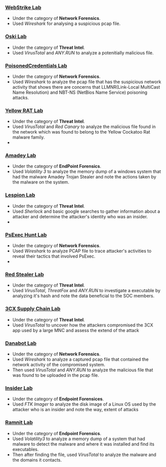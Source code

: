 ### [WebStrike Lab](https://cyberdefenders.org/blueteam-ctf-challenges/webstrike/)<br/>
- Under the category of **Network Forensics**.
- Used *Wireshark* for analysing a suspicious pcap file.

### [Oski Lab](https://cyberdefenders.org/blueteam-ctf-challenges/oski/) <br/>
- Under the category of **Threat Intel**.
- Used *VirusTotal* and *ANY.RUN* to analyze a potenitially malicious file.

### [PoisonedCredentials Lab](https://cyberdefenders.org/blueteam-ctf-challenges/poisonedcredentials/) <br/>
- Under the category of **Network Forensics**.
-  Used *Wireshark* to analyze the pcap file that has the suspicious network activity that shows there are concerns that LLMNR(Link-Local MultiCast Name Resolution) and NBT-NS (NetBios Name Service) poisoning attacks.

### [Yellow RAT Lab](https://cyberdefenders.org/blueteam-ctf-challenges/yellow-rat/) <br/>
- Under the category of **Threat Intel**.
-  Used *VirusTotal* and *Red Canary* to analyze the malicious file found in the network which was found to belong to the Yellow Cockatoo Rat malware family.
- 
### [Amadey Lab](https://cyberdefenders.org/blueteam-ctf-challenges/amadey/) <br/>
- Under the category of **EndPoint Forensics**.
-  Used *Volatility 3* to analyze the memory dump of a windows system that had the malware Amadey Trojan Stealer and note the actions taken by the malware on the system.

### [Lespion Lab](https://cyberdefenders.org/blueteam-ctf-challenges/lespion/) <br/>
- Under the category of **Threat Intel**.
- Used *Sherlock* and basic google searches to gather information about a attacker and determine the attacker's identity who was an insider.
- 
### [PsExec Hunt Lab](https://cyberdefenders.org/blueteam-ctf-challenges/psexec-hunt/) <br/>
- Under the category of **Network Forensics**.
- Used *Wireshark* to analyze PCAP file to trace attacker's activities to reveal their tactics that involved PsExec.
- 
### [Red Stealer Lab](https://cyberdefenders.org/blueteam-ctf-challenges/red-stealer/) <br/>
- Under the category of **Threat Intel**.
-  Used *VirusTotal*, *ThreatFox* and *ANY.RUN* to investigate a executable by analyzing it's hash and note the data beneficial to the SOC members.

### [3CX Supply Chain Lab](https://cyberdefenders.org/blueteam-ctf-challenges/3cx-supply-chain/) <br/>
- Under the category of **Threat Intel**.
- Used *VirusTotal* to uncover how the attackers compromised the 3CX app used by a large MNC and assess the extend of the attack

### [Danabot Lab](https://cyberdefenders.org/blueteam-ctf-challenges/danabot/) <br/>
- Under the category of **Network Forensics**.
- Used *Wireshark* to analyze a captured pcap file that contained the network activity of the compromised system.
- Then used *VirusTotal* and *ANY.RUN* to analyze the malicious file that was found to be uploaded in the pcap file.

### [Insider Lab](https://cyberdefenders.org/blueteam-ctf-challenges/insider/) <br/>
- Under the category of **Endpoint Forensices**.
- Used *FTK Imager* to analyze the disk image of a Linux OS used by the attacker who is an insider and note the way, extent of attacks

### [Ramnit Lab](https://cyberdefenders.org/blueteam-ctf-challenges/ramnit/) <bbr/>
- Under the category of **Endpoint Forensics**.
- Used *Volatility3* to analyze a memory dump of a system that had malware to detect the malware and where it was installed and find its executables.
- Then after finding the file, used *VirusTotal* to analyze the malware and the domains it contacts.
